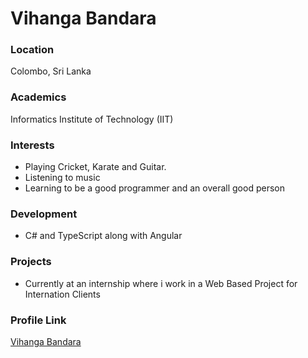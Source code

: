 # Vihanga Bandara

### Location

Colombo, Sri Lanka

### Academics

Informatics Institute of Technology (IIT)

### Interests

- Playing Cricket, Karate and Guitar.
- Listening to music
- Learning to be a good programmer and an overall good person

### Development

- C# and TypeScript along with Angular

### Projects

- Currently at an internship where i work in a Web Based Project for Internation Clients

### Profile Link

[Vihanga Bandara](https://github.com/vihanga-bandara)